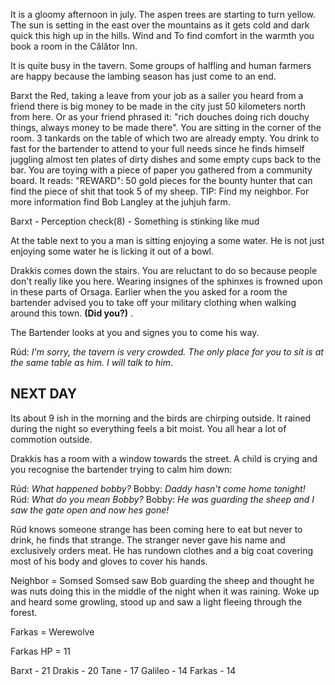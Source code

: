 It is a gloomy afternoon in july. The aspen trees are starting to turn yellow. The sun is setting in the east over the mountains as it gets cold and dark quick this high up in the hills. Wind and To find comfort in the warmth you book a room in the Călător Inn.

It is quite busy in the tavern. Some groups of halfling and human farmers are happy because the lambing season has just come to an end. 

Barxt the Red, taking a leave from your job as a sailer you heard from a friend there is big money to be made in the city just 50 kilometers north from here. Or as your friend phrased it: "rich douches doing rich douchy things, always money to be made there". You are sitting in the corner of the room. 3 tankards on the table of which two are already empty. You drink to fast for the bartender to attend to your full needs since he finds himself juggling almost ten plates of dirty dishes and some empty cups back to the bar. You are toying with a piece of paper you gathered from a community board. It reads: "REWARD": 50 gold pieces for the bounty hunter that can find the piece of shit that took 5 of my sheep. TIP: Find my neighbor. For more information find Bob Langley at the juhjuh farm.

Barxt - Perception check(8) - Something is stinking like mud

At the table next to you a man is sitting enjoying a some water. He is not just enjoying some water he is licking it out of a bowl.

Drakkis comes down the stairs. You are reluctant to do so because people don't really like you here. Wearing insignes of the sphinxes is frowned upon in these parts of Orsaga. Earlier when the you asked for a room the bartender advised you to take off your military clothing when walking around this town. **(Did you?)** .

The Bartender looks at you and signes you to come his way. 

Rúd: *I'm sorry, the tavern is very crowded. The only place for you to sit is at the same table as him. I will talk to him*.

## NEXT DAY

Its about 9 ish in the morning and the birds are chirping outside. It rained during the night so everything feels a bit moist. You all hear a lot of commotion outside.

Drakkis has a room with a window towards the street. A child is crying and you recognise the bartender trying to calm him down:

Rúd: *What happened bobby?*
Bobby: *Daddy hasn't come home tonight!*
Rúd: *What do you mean Bobby?*
Bobby: *He was guarding the sheep and I saw the gate open and now hes gone!*


Rúd knows someone strange has been coming here to eat but never to drink, he finds that strange. The stranger never gave his name and exclusively orders meat. He has rundown clothes and a big coat covering most of his body and gloves to cover his hands.

Neighbor = Somsed
Somsed saw Bob guarding the sheep and thought he was nuts doing this in the middle of the night when it was raining. Woke up and heard some growling, stood up and saw a light fleeing through the forest.

Farkas = Werewolve

Farkas HP = 11

Barxt   - 21
Drakis  - 20
Tane    - 17 
Galileo - 14 
Farkas  - 14


